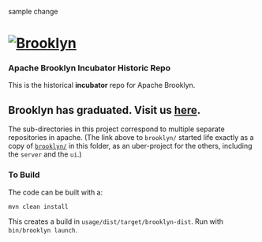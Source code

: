 sample change

# [![**Brooklyn**](https://brooklyn.apache.org/style/img/apache-brooklyn-logo-244px-wide.png)](http://brooklyn.apache.org/)

### Apache Brooklyn **Incubator** Historic Repo

This is the historical **incubator** repo for Apache Brooklyn.

## Brooklyn has graduated. Visit us [here](http://github.com/apache/brooklyn/).

The sub-directories in this project correspond to multiple separate repositories in apache.
(The link above to `brooklyn/` started life exactly as a copy of [`brooklyn/`](brooklyn/)
in this folder, as an uber-project for the others, including the `server` and the `ui`.)


### To Build

The code can be built with a:

    mvn clean install

This creates a build in `usage/dist/target/brooklyn-dist`.  Run with `bin/brooklyn launch`.

